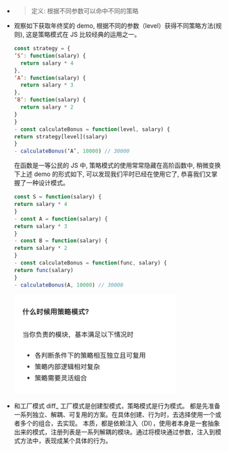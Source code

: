 - > 定义: 根据不同参数可以命中不同的策略
- 观察如下获取年终奖的 demo, 根据不同的参数（level）获得不同策略方法(规则), 这是策略模式在 JS 比较经典的运用之一。
  
  ```javascript
  const strategy = {
  ’S’: function(salary) {
    return salary * 4
  },
  ‘A’: function(salary) {
    return salary * 3
  },
  ‘B’: function(salary) {
    return salary * 2
  }
  }
  - const calculateBonus = function(level, salary) {
  return strategy[level](salary)
  }
  - calculateBonus(‘A’, 10000) // 30000
  ```
  
  在函数是一等公民的 JS 中, 策略模式的使用常常隐藏在高阶函数中, 稍微变换下上述 demo 的形式如下, 可以发现我们平时已经在使用它了, 恭喜我们又掌握了一种设计模式。
  
  ```javascript
  const S = function(salary) {
  return salary * 4
  }
  - const A = function(salary) {
  return salary * 3
  }
  - const B = function(salary) {
  return salary * 2
  }
  - const calculateBonus = function(func, salary) {
  return func(salary)
  }
  - calculateBonus(A, 10000) // 30000
  ```
  ![FA2DFD5D-8494-44FA-A3A1-A7AAD9E962D9.png](../assets/FA2DFD5D-8494-44FA-A3A1-A7AAD9E962D9_1650802562975_0.png)
- 和工厂模式 diff_
  工厂模式是创建型模式，策略模式是行为模式。
  都是先准备一系列独立、解耦、可复用的方案。在具体创建、行为时，去选择使用一个或者多个的组合，去实现。
  本质，都是依赖注入（DI），使用者本身是一套抽象出来的模式，注册列表是一系列解耦的模块。通过将模块通过参数，注入到模式方法中，表现成某个具体的行为。